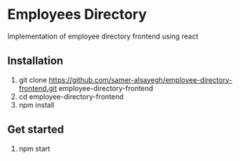# Employees Directory

Implementation of employee directory frontend using react


## Installation

1. git clone https://github.com/samer-alsayegh/employee-directory-frontend.git employee-directory-frontend
2. cd employee-directory-frontend
3. npm install

## Get started
1. npm start

